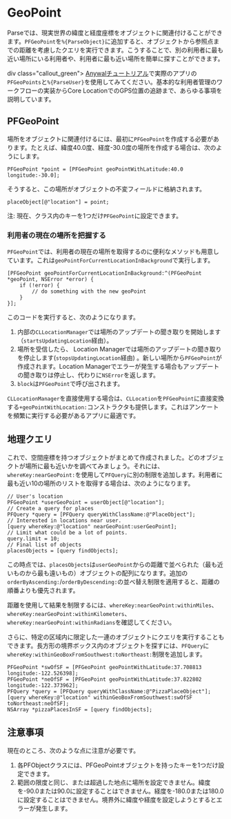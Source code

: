# GeoPoint

Parseでは、現実世界の緯度と経度座標をオブジェクトに関連付けることができます。`PFGeoPoint`を`%{ParseObject}`に追加すると、オブジェクトから参照点までの距離を考慮したクエリを実行できます。こうすることで、別の利用者に最も近い場所にいる利用者や、利用者に最も近い場所を簡単に探すことができます。

div class="callout_green">
[Anywalチュートリアル](/tutorials/anywall)で実際のアプリの`PFGeoPoints`と`%{ParseUser}`を使用してみてください。基本的な利用者管理のワークフローの実装からCore LocationでのGPS位置の追跡まで、あらゆる事項を説明しています。
</div>

## PFGeoPoint

場所をオブジェクトに関連付けるには、最初に`PFGeoPoint`を作成する必要があります。たとえば、緯度40.0度、経度-30.0度の場所を作成する場合は、次のようにします。

```objc
PFGeoPoint *point = [PFGeoPoint geoPointWithLatitude:40.0 longitude:-30.0];
```

そうすると、この場所がオブジェクトの不変フィールドに格納されます。

```objc
placeObject[@"location"] = point;
```

注: 現在、クラス内のキーを1つだけ`PFGeoPoint`に設定できます。

### 利用者の現在の場所を把握する

`PFGeoPoint`では、利用者の現在の場所を取得するのに便利なメソッドも用意しています。これは`geoPointForCurrentLocationInBackground`で実行します。

```objc
[PFGeoPoint geoPointForCurrentLocationInBackground:^(PFGeoPoint *geoPoint, NSError *error) {
    if (!error) {
        // do something with the new geoPoint
    }
}];
```

このコードを実行すると、次のようになります。

1.  内部の`CLLocationManager`では場所のアップデートの聞き取りを開始します（`startsUpdatingLocation`経由）。
2.  場所を受信したら、 Location Managerでは場所のアップデートの聞き取りを停止します(`stopsUpdatingLocation`経由) 。新しい場所から`PFGeoPoint`が作成されます。Location Managerでエラーが発生する場合もアップデートの聞き取りは停止し、代わりに`NSError`を返します。
3.  `block`は`PFGeoPoint`で呼び出されます。

`CLLocationManager`を直接使用する場合は、`CLLocation`を`PFGeoPoint`に直接変換する`+geoPointWithLocation:`コンストラクタも提供します。これはアンケートを頻繁に実行する必要があるアプリに最適です。

## 地理クエリ

これで、空間座標を持つオブジェクトがまとめて作成されました。どのオブジェクトが場所に最も近いかを調べてみましょう。それには、`whereKey:nearGeoPoint:`を使用して`PFQuery`に別の制限を追加します。利用者に最も近い10の場所のリストを取得する場合は、次のようになります。

```objc
// User's location
PFGeoPoint *userGeoPoint = userObject[@"location"];
// Create a query for places
PFQuery *query = [PFQuery queryWithClassName:@"PlaceObject"];
// Interested in locations near user.
[query whereKey:@"location" nearGeoPoint:userGeoPoint];
// Limit what could be a lot of points.
query.limit = 10;
// Final list of objects
placesObjects = [query findObjects];
```

この時点では、`placesObjects`は`userGeoPoint`からの距離で並べられた（最も近いものから最も遠いもの）オブジェクトの配列になります。追加の`orderByAscending:`/`orderByDescending:`の並べ替え制限を適用すると、距離の順番よりも優先されます。

距離を使用して結果を制限するには、`whereKey:nearGeoPoint:withinMiles`、`whereKey:nearGeoPoint:withinKilometers`、`whereKey:nearGeoPoint:withinRadians`を確認してください。

さらに、特定の区域内に限定した一連のオブジェクトにクエリを実行することもできます。長方形の境界ボックス内のオブジェクトを探すには、`PFQuery`に`whereKey:withinGeoBoxFromSouthwest:toNortheast:`制限を追加します。

```objc
PFGeoPoint *swOfSF = [PFGeoPoint geoPointWithLatitude:37.708813 longitude:-122.526398];
PFGeoPoint *neOfSF = [PFGeoPoint geoPointWithLatitude:37.822802 longitude:-122.373962];
PFQuery *query = [PFQuery queryWithClassName:@"PizzaPlaceObject"];
[query whereKey:@"location" withinGeoBoxFromSouthwest:swOfSF toNortheast:neOfSF];
NSArray *pizzaPlacesInSF = [query findObjects];
```

## 注意事項

現在のところ、次のような点に注意が必要です。

1.  各PFObjectクラスには、PFGeoPointオブジェクトを持ったキーを1つだけ設定できます。
2.  範囲の限度と同じ、または超過した地点に場所を設定できません。緯度を-90.0または90.0に設定することはできません。経度を-180.0または180.0に設定することはできません。境界外に緯度や経度を設定しようとするとエラーが発生します。
